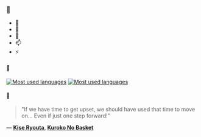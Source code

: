 ### 👋

- 🔭
- 🌱
- 💬
- 📫
- ⚡

#### 🧏

[![Most used languages](https://github-readme-stats-aynah.vercel.app/api/top-langs/?username=aynh&theme=solarized-dark&langs_count=6&layout=compact&hide_title=true)](https://github.com/anuraghazra/github-readme-stats#gh-dark-mode-only)
[![Most used languages](https://github-readme-stats-aynah.vercel.app/api/top-langs/?username=aynh&theme=solarized-light&langs_count=6&layout=compact&hide_title=true)](https://github.com/anuraghazra/github-readme-stats#gh-light-mode-only)

#### 💬

> "If we have time to get upset, we should have used that time to move on… Even if just one step forward!"

&mdash; [**Kise Ryouta**](https://myanimelist.net/character.php?q=Kise%20Ryouta&cat=character), [**Kuroko No Basket**](https://myanimelist.net/search/all?q=Kuroko%20No%20Basket&cat=all)
